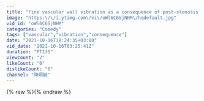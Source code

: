 ```yaml
---
title: "Fine vascular wall vibration as a consequence of post-stenosis jet flow"
image: "https:\/\/i.ytimg.com\/vi\/oWl6C6SjNHM\/hqdefault.jpg"
vid_id: "oWl6C6SjNHM"
categories: "Comedy"
tags: ["vascular","vibration","consequence"]
date: "2021-10-16T18:24:35+03:00"
vid_date: "2021-10-16T03:25:41Z"
duration: "PT13S"
viewcount: "2"
likeCount: "0"
dislikeCount: "0"
channel: "陳炯毓"
---
```

{% raw %}{% endraw %}
